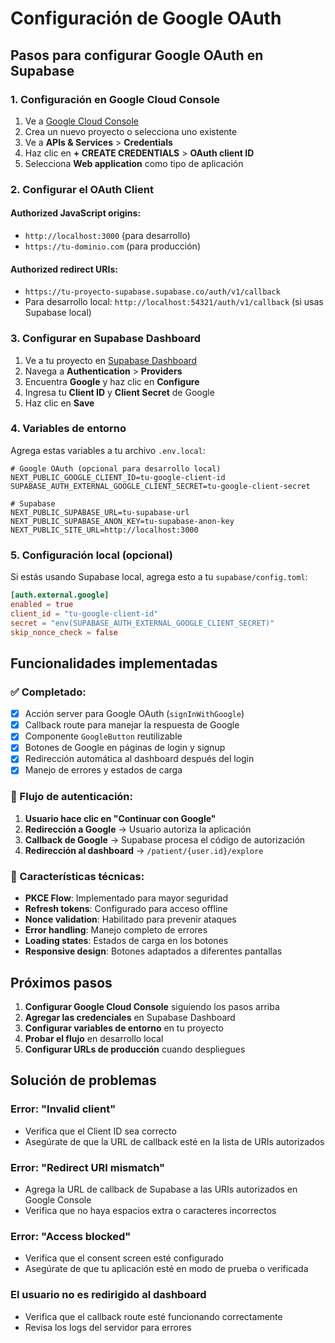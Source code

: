 # Configuración de Google OAuth

## Pasos para configurar Google OAuth en Supabase

### 1. Configuración en Google Cloud Console

1. Ve a [Google Cloud Console](https://console.cloud.google.com/)
2. Crea un nuevo proyecto o selecciona uno existente
3. Ve a **APIs & Services** > **Credentials**
4. Haz clic en **+ CREATE CREDENTIALS** > **OAuth client ID**
5. Selecciona **Web application** como tipo de aplicación

### 2. Configurar el OAuth Client

#### Authorized JavaScript origins:
- `http://localhost:3000` (para desarrollo)
- `https://tu-dominio.com` (para producción)

#### Authorized redirect URIs:
- `https://tu-proyecto-supabase.supabase.co/auth/v1/callback`
- Para desarrollo local: `http://localhost:54321/auth/v1/callback` (si usas Supabase local)

### 3. Configurar en Supabase Dashboard

1. Ve a tu proyecto en [Supabase Dashboard](https://app.supabase.com/)
2. Navega a **Authentication** > **Providers**
3. Encuentra **Google** y haz clic en **Configure**
4. Ingresa tu **Client ID** y **Client Secret** de Google
5. Haz clic en **Save**

### 4. Variables de entorno

Agrega estas variables a tu archivo `.env.local`:

```env
# Google OAuth (opcional para desarrollo local)
NEXT_PUBLIC_GOOGLE_CLIENT_ID=tu-google-client-id
SUPABASE_AUTH_EXTERNAL_GOOGLE_CLIENT_SECRET=tu-google-client-secret

# Supabase
NEXT_PUBLIC_SUPABASE_URL=tu-supabase-url
NEXT_PUBLIC_SUPABASE_ANON_KEY=tu-supabase-anon-key
NEXT_PUBLIC_SITE_URL=http://localhost:3000
```

### 5. Configuración local (opcional)

Si estás usando Supabase local, agrega esto a tu `supabase/config.toml`:

```toml
[auth.external.google]
enabled = true
client_id = "tu-google-client-id"
secret = "env(SUPABASE_AUTH_EXTERNAL_GOOGLE_CLIENT_SECRET)"
skip_nonce_check = false
```

## Funcionalidades implementadas

### ✅ Completado:
- [x] Acción server para Google OAuth (`signInWithGoogle`)
- [x] Callback route para manejar la respuesta de Google
- [x] Componente `GoogleButton` reutilizable
- [x] Botones de Google en páginas de login y signup
- [x] Redirección automática al dashboard después del login
- [x] Manejo de errores y estados de carga

### 🚀 Flujo de autenticación:

1. **Usuario hace clic en "Continuar con Google"**
2. **Redirección a Google** → Usuario autoriza la aplicación
3. **Callback de Google** → Supabase procesa el código de autorización
4. **Redirección al dashboard** → `/patient/{user.id}/explore`

### 🔧 Características técnicas:

- **PKCE Flow**: Implementado para mayor seguridad
- **Refresh tokens**: Configurado para acceso offline
- **Nonce validation**: Habilitado para prevenir ataques
- **Error handling**: Manejo completo de errores
- **Loading states**: Estados de carga en los botones
- **Responsive design**: Botones adaptados a diferentes pantallas

## Próximos pasos

1. **Configurar Google Cloud Console** siguiendo los pasos arriba
2. **Agregar las credenciales** en Supabase Dashboard
3. **Configurar variables de entorno** en tu proyecto
4. **Probar el flujo** en desarrollo local
5. **Configurar URLs de producción** cuando despliegues

## Solución de problemas

### Error: "Invalid client"
- Verifica que el Client ID sea correcto
- Asegúrate de que la URL de callback esté en la lista de URIs autorizados

### Error: "Redirect URI mismatch"
- Agrega la URL de callback de Supabase a las URIs autorizados en Google Console
- Verifica que no haya espacios extra o caracteres incorrectos

### Error: "Access blocked"
- Verifica que el consent screen esté configurado
- Asegúrate de que tu aplicación esté en modo de prueba o verificada

### El usuario no es redirigido al dashboard
- Verifica que el callback route esté funcionando correctamente
- Revisa los logs del servidor para errores
